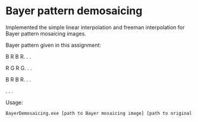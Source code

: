 # Bayer pattern demosaicing

Implemented the simple linear interpolation and freeman interpolation for Bayer pattern mosaicing images.

Bayer pattern given in this assignment:

B R B R. . .

R G R G. . .

B R B R. . .

. . .

Usage: 
```bat
BayerDemosaicing.exe [path to Bayer mosaicing image] [path to original image]
```
